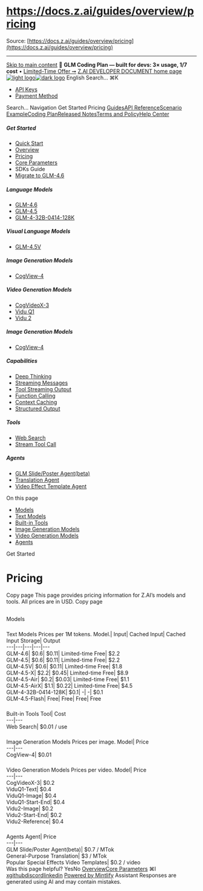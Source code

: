 # https://docs.z.ai/guides/overview/pricing

Source: [https://docs.z.ai/guides/overview/pricing](https://docs.z.ai/guides/overview/pricing)

---

[Skip to main content](https://docs.z.ai/guides/overview/pricing#content-area)
🚀 **GLM Coding Plan — built for devs: 3× usage, 1/7 cost** • [Limited-Time Offer ➞](https://z.ai/subscribe?utm_campaign=Platform_Ops&_channel_track_key=DaprgHIc)
[Z.AI DEVELOPER DOCUMENT home page![light logo](https://mintcdn.com/zhipu-32152247/B_E8wI-eiNa1QlPV/logo/dark.svg?fit=max&auto=format&n=B_E8wI-eiNa1QlPV&q=85&s=75deefa9dea5bdbc84d4da68885c267f)![dark logo](https://mintcdn.com/zhipu-32152247/B_E8wI-eiNa1QlPV/logo/light.svg?fit=max&auto=format&n=B_E8wI-eiNa1QlPV&q=85&s=c1ecf1af358fa8eeab8c06052337f8f6)](https://z.ai/model-api)
English
Search...
⌘K
  * [API Keys](https://z.ai/manage-apikey/apikey-list)
  * [Payment Method](https://z.ai/manage-apikey/billing)


Search...
Navigation
Get Started
Pricing
[Guides](https://docs.z.ai/guides/overview/quick-start)[API Reference](https://docs.z.ai/api-reference/introduction)[Scenario Example](https://docs.z.ai/scenario-example/develop-tools/claude)[Coding Plan](https://docs.z.ai/devpack/overview)[Released Notes](https://docs.z.ai/release-notes/new-released)[Terms and Policy](https://docs.z.ai/legal-agreement/privacy-policy)[Help Center](https://docs.z.ai/help/faq)
##### Get Started
  * [Quick Start](https://docs.z.ai/guides/overview/quick-start)
  * [Overview](https://docs.z.ai/guides/overview/overview)
  * [Pricing](https://docs.z.ai/guides/overview/pricing)
  * [Core Parameters](https://docs.z.ai/guides/overview/concept-param)
  * SDKs Guide
  * [Migrate to GLM-4.6](https://docs.z.ai/guides/overview/migrate-to-glm-4.6)


##### Language Models
  * [GLM-4.6](https://docs.z.ai/guides/llm/glm-4.6)
  * [GLM-4.5](https://docs.z.ai/guides/llm/glm-4.5)
  * [GLM-4-32B-0414-128K](https://docs.z.ai/guides/llm/glm-4-32b-0414-128k)


##### Visual Language Models
  * [GLM-4.5V](https://docs.z.ai/guides/vlm/glm-4.5v)


##### Image Generation Models
  * [CogView-4](https://docs.z.ai/guides/image/cogview-4)


##### Video Generation Models
  * [CogVideoX-3](https://docs.z.ai/guides/video/cogvideox-3)
  * [Vidu Q1](https://docs.z.ai/guides/video/vidu-q1)
  * [Vidu 2](https://docs.z.ai/guides/video/vidu2)


##### Image Generation Models
  * [CogView-4](https://docs.z.ai/guides/image/cogview-4)


##### Capabilities
  * [Deep Thinking](https://docs.z.ai/guides/capabilities/thinking)
  * [Streaming Messages](https://docs.z.ai/guides/capabilities/streaming)
  * [Tool Streaming Output](https://docs.z.ai/guides/capabilities/stream-tool)
  * [Function Calling](https://docs.z.ai/guides/capabilities/function-calling)
  * [Context Caching](https://docs.z.ai/guides/capabilities/cache)
  * [Structured Output](https://docs.z.ai/guides/capabilities/struct-output)


##### Tools
  * [Web Search](https://docs.z.ai/guides/tools/web-search)
  * [Stream Tool Call](https://docs.z.ai/guides/tools/stream-tool)


##### Agents
  * [GLM Slide/Poster Agent(beta)](https://docs.z.ai/guides/agents/slide)
  * [Translation Agent](https://docs.z.ai/guides/agents/translation)
  * [Video Effect Template Agent](https://docs.z.ai/guides/agents/video-template)


On this page
  * [Models](https://docs.z.ai/guides/overview/pricing#models)
  * [Text Models](https://docs.z.ai/guides/overview/pricing#text-models)
  * [Built-in Tools](https://docs.z.ai/guides/overview/pricing#built-in-tools)
  * [Image Generation Models](https://docs.z.ai/guides/overview/pricing#image-generation-models)
  * [Video Generation Models](https://docs.z.ai/guides/overview/pricing#video-generation-models)
  * [Agents](https://docs.z.ai/guides/overview/pricing#agents)


Get Started
# Pricing
Copy page
This page provides pricing information for Z.AI’s models and tools. All prices are in USD.
Copy page
## 
[​](https://docs.z.ai/guides/overview/pricing#models)
Models
### 
[​](https://docs.z.ai/guides/overview/pricing#text-models)
Text Models
Prices per 1M tokens. Model.| Input| Cached Input| Cached Input Storage| Output  
---|---|---|---|---  
GLM-4.6| $0.6| $0.11| Limited-time Free| $2.2  
GLM-4.5| $0.6| $0.11| Limited-time Free| $2.2  
GLM-4.5V| $0.6| $0.11| Limited-time Free| $1.8  
GLM-4.5-X| $2.2| $0.45| Limited-time Free| $8.9  
GLM-4.5-Air| $0.2| $0.03| Limited-time Free| $1.1  
GLM-4.5-AirX| $1.1| $0.22| Limited-time Free| $4.5  
GLM-4-32B-0414-128K| $0.1| -| -| $0.1  
GLM-4.5-Flash| Free| Free| Free| Free  
### 
[​](https://docs.z.ai/guides/overview/pricing#built-in-tools)
Built-in Tools
Tool| Cost  
---|---  
Web Search| $0.01 / use  
### 
[​](https://docs.z.ai/guides/overview/pricing#image-generation-models)
Image Generation Models
Prices per image. Model| Price  
---|---  
CogView-4| $0.01  
### 
[​](https://docs.z.ai/guides/overview/pricing#video-generation-models)
Video Generation Models
Prices per video. Model| Price  
---|---  
CogVideoX-3| $0.2  
ViduQ1-Text| $0.4  
ViduQ1-Image| $0.4  
ViduQ1-Start-End| $0.4  
Vidu2-Image| $0.2  
Vidu2-Start-End| $0.2  
Vidu2-Reference| $0.4  
### 
[​](https://docs.z.ai/guides/overview/pricing#agents)
Agents
Agent| Price  
---|---  
GLM Slide/Poster Agent(beta)| $0.7 / MTok  
General-Purpose Translation| $3 / MTok  
Popular Special Effects Video Templates| $0.2 / video  
Was this page helpful?
YesNo
[Overview](https://docs.z.ai/guides/overview/overview)[Core Parameters](https://docs.z.ai/guides/overview/concept-param)
⌘I
[x](https://x.com/Zai_org)[github](https://github.com/zai-org)[discord](https://discord.gg/QR7SARHRxK)[linkedin](https://www.linkedin.com/company/zdotai/)
[Powered by Mintlify](https://mintlify.com?utm_campaign=poweredBy&utm_medium=referral&utm_source=zhipu-32152247)
Assistant
Responses are generated using AI and may contain mistakes.
